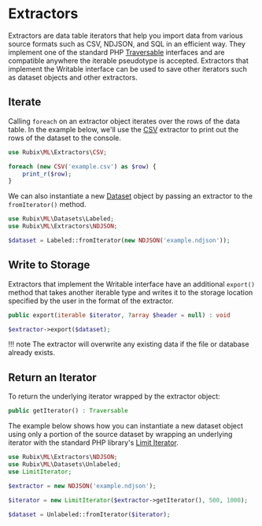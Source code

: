 # Extractors
Extractors are data table iterators that help you import data from various source formats such as CSV, NDJSON, and SQL in an efficient way. They implement one of the standard PHP [Traversable](https://www.php.net/manual/en/class.traversable.php) interfaces and are compatible anywhere the iterable pseudotype is accepted. Extractors that implement the Writable interface can be used to save other iterators such as dataset objects and other extractors.

## Iterate
Calling `foreach` on an extractor object iterates over the rows of the data table. In the example below, we'll use the [CSV](csv.md) extractor to print out the rows of the dataset to the console.

```php
use Rubix\ML\Extractors\CSV;

foreach (new CSV('example.csv') as $row) {
    print_r($row);
}
```

We can also instantiate a new [Dataset](../datasets/api.md) object by passing an extractor to the `fromIterator()` method.

```php
use Rubix\ML\Datasets\Labeled;
use Rubix\ML\Extractors\NDJSON;

$dataset = Labeled::fromIterator(new NDJSON('example.ndjson'));
```

## Write to Storage
Extractors that implement the Writable interface have an additional `export()` method that takes another iterable type and writes it to the storage location specified by the user in the format of the extractor.

```php
public export(iterable $iterator, ?array $header = null) : void
```

```php
$extractor->export($dataset);
```

!!! note
    The extractor will overwrite any existing data if the file or database already exists.

## Return an Iterator
To return the underlying iterator wrapped by the extractor object:
```php
public getIterator() : Traversable
```

The example below shows how you can instantiate a new dataset object using only a portion of the source dataset by wrapping an underlying iterator with the standard PHP library's [Limit Iterator](https://www.php.net/manual/en/class.limititerator.php).

```php
use Rubix\ML\Extractors\NDJSON;
use Rubix\ML\Datasets\Unlabeled;
use LimitIterator;

$extractor = new NDJSON('example.ndjson');

$iterator = new LimitIterator($extractor->getIterator(), 500, 1000);

$dataset = Unlabeled::fromIterator($iterator);
```
